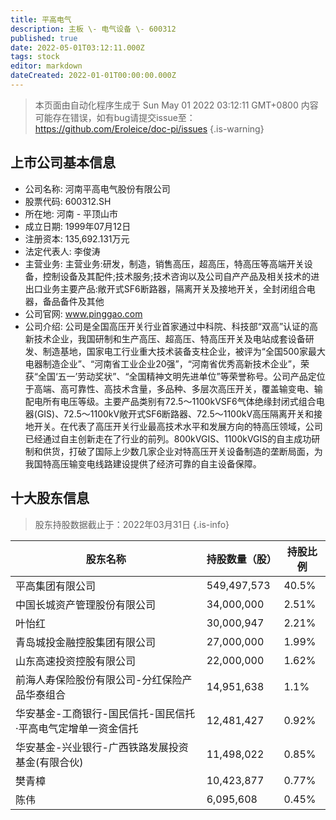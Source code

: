 ```yaml
---
title: 平高电气
description: 主板 \- 电气设备 \- 600312
published: true
date: 2022-05-01T03:12:11.000Z
tags: stock
editor: markdown
dateCreated: 2022-01-01T00:00:00.000Z
---
```


> 本页面由自动化程序生成于 Sun May 01 2022 03:12:11 GMT+0800
> 内容可能存在错误，如有bug请提交issue至：https://github.com/Eroleice/doc-pi/issues
{.is-warning}

## 上市公司基本信息
- 公司名称: 河南平高电气股份有限公司
- 股票代码: 600312.SH
- 所在地: 河南 - 平顶山市
- 成立日期: 1999年07月12日
- 注册资本: 135,692.131万元
- 法定代表人: 李俊涛
- 主营业务: 主营业务:研发，制造，销售高压，超高压，特高压等高端开关设备，控制设备及其配件;技术服务;技术咨询以及公司自产产品及相关技术的进出口业务主要产品:敞开式SF6断路器，隔离开关及接地开关，全封闭组合电器，备品备件及其他
- 公司官网: www.pinggao.com
- 公司介绍: 公司是全国高压开关行业首家通过中科院、科技部“双高”认证的高新技术企业，我国研制和生产高压、超高压、特高压开关及电站成套设备研发、制造基地，国家电工行业重大技术装备支柱企业，被评为“全国500家最大电器制造企业”、“河南省工业企业20强”，“河南省优秀高新技术企业”，荣获“全国‘五一’劳动奖状”、“全国精神文明先进单位”等荣誉称号。公司产品定位于高端、高可靠性、高技术含量，多品种、多层次高压开关，覆盖输变电、输配电所有电压等级。主要产品类别有72.5～1100kVSF6气体绝缘封闭式组合电器(GIS)、72.5～1100kV敞开式SF6断路器、72.5～1100kV高压隔离开关和接地开关。在代表了高压开关行业最高技术水平和发展方向的特高压领域，公司已经通过自主创新走在了行业的前列。800kVGIS、1100kVGIS的自主成功研制和供货，打破了国际上少数几家企业对特高压开关设备制造的垄断局面，为我国特高压输变电线路建设提供了经济可靠的自主设备保障。


## 十大股东信息
> 股东持股数据截止于：2022年03月31日
{.is-info}

| 股东名称 | 持股数量（股） | 持股比例 |
| --- | --- | --- |
| 平高集团有限公司 | 549,497,573 | 40.5% |
| 中国长城资产管理股份有限公司 | 34,000,000 | 2.51% |
| 叶怡红 | 30,000,947 | 2.21% |
| 青岛城投金融控股集团有限公司 | 27,000,000 | 1.99% |
| 山东高速投资控股有限公司 | 22,000,000 | 1.62% |
| 前海人寿保险股份有限公司-分红保险产品华泰组合 | 14,951,638 | 1.1% |
| 华安基金-工商银行-国民信托-国民信托·平高电气定增单一资金信托 | 12,481,427 | 0.92% |
| 华安基金-兴业银行-广西铁路发展投资基金(有限合伙) | 11,498,022 | 0.85% |
| 樊青樟 | 10,423,877 | 0.77% |
| 陈伟 | 6,095,608 | 0.45% |




